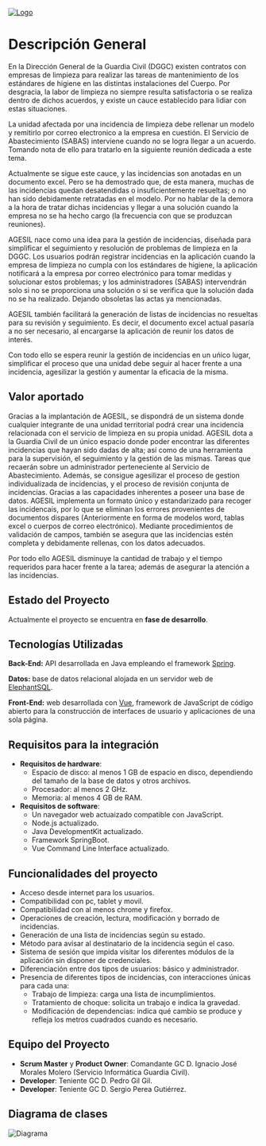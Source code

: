 [![Logo](https://git.institutomilitar.com/PedroggDIM/agesil/-/wikis/imagenes/Logo/LogoAgesil_M.png)](https://git.institutomilitar.com/PedroggDIM/agesil/-/wikis/imagenes/Logo/LogoAgesil.png)

# Descripción General

En la Dirección General de la Guardia Civil (DGGC) existen contratos con empresas de limpieza para realizar las tareas de mantenimiento de los estándares de higiene en las distintas instalaciones del Cuerpo. Por desgracia, la labor de limpieza no siempre resulta satisfactoria o se realiza dentro de dichos acuerdos, y existe un cauce establecido para lidiar con estas situaciones.

La unidad afectada por una incidencia de limpieza debe rellenar un modelo y remitirlo por correo electronico a la empresa en cuestión. El Servicio de Abastecimiento (SABAS) interviene cuando no se logra llegar a un acuerdo. Tomando nota de ello para tratarlo en la siguiente reunión dedicada a este tema.

Actualmente se sigue este cauce, y las incidencias son anotadas en un documento excel. Pero se ha demostrado que, de esta manera, muchas de las incidencias quedan desatendidas o insuficientemente resueltas; o no han sido debidamente retratadas en el modelo. Por no hablar de la demora a la hora de tratar dichas incidencias y llegar a una solución cuando la empresa no se ha hecho cargo (la frecuencia con que se produzcan reuniones).

AGESIL nace como una idea para la gestión de incidencias, diseñada para simplificar el seguimiento y resolución de problemas de limpieza en la DGGC. Los usuarios podrán registrar incidencias en la aplicación cuando la empresa de limpieza no cumpla con los estándares de higiene, la aplicación notificará a la empresa por correo electrónico para tomar medidas y solucionar estos problemas; y los administradores (SABAS) intervendrán solo si no se proporciona una solución o si se verifica que la solución dada no se ha realizado. Dejando obsoletas las actas ya mencionadas.

AGESIL también facilitará la generación de listas de incidencias no resueltas para su revisión y seguimiento. Es decir, el documento excel actual pasaría a no ser necesario, al encargarse la aplicación de reunir los datos de interés.

Con todo ello se espera reunir la gestión de incidencias en un uńico lugar, simplificar el proceso que una unidad debe seguir al hacer frente a una incidencia, agesilizar la gestión y aumentar la eficacia de la misma.

## Valor aportado

Gracias a la implantación de AGESIL, se dispondrá de un sistema donde cualquier integrante de una unidad territorial podrá crear una incidencia relacionada con el servicio de limpieza en su propia unidad.
AGESIL dota a la Guardia Civil de un único espacio donde poder encontrar las diferentes incidencias que hayan sido dadas de alta; así como de una herramienta para la supervisión, el seguimiento y la gestión de las mismas. Tareas que recaerán sobre un administrador perteneciente al Servicio de Abastecimiento.
Además, se consigue agesilizar el proceso de gestion individualizada de incidencias, y el proceso de revisión conjunta de incidencias. Gracias a las capacidades inherentes a poseer una base de datos.
AGESIL implementa un formato único y estandarizado para recoger las incidencais, por lo que se eliminan los errores provenientes de documentos dispares (Anteriormente en forma de modelos word, tablas excel o cuerpos de correo electrónico). Mediante procedimientos de validación de campos, también se asegura que las incidencias estén completa y debidamente rellenas, con los datos adecuados.

Por todo ello AGESIL disminuye la cantidad de trabajo y el tiempo requeridos para hacer frente a la tarea; además de asegurar la atención a las incidencias.

## Estado del Proyecto

Actualmente el proyecto se encuentra en **fase de desarrollo**.

## Tecnologías Utilizadas
**Back-End:** API desarrollada en Java empleando el framework [Spring](https://docs.spring.io/spring-framework/reference/index.html).

**Datos:** base de datos relacional alojada en un servidor web de [ElephantSQL](https://www.elephantsql.com).

**Front-End:** web desarrollada con [Vue](https://vuejs.org/guide/introduction.html), framework de JavaScript de código abierto para la construcción de interfaces de usuario y aplicaciones de una sola página.

## Requisitos para la integración
* **Requisitos de hardware**:
    * Espacio de disco: al menos 1 GB de espacio en disco, dependiendo del tamaño de la base de datos y otros archivos.
    * Procesador: al menos 2 GHz.
    * Memoria: al menos 4 GB de RAM.
* **Requisitos de software**:
    * Un navegador web actuaizado compatible con JavaScript.
    * Node.js actualizado.
    * Java DevelopmentKit actualizado.
    * Framework SpringBoot.
    * Vue Command Line Interface actualizado.

## Funcionalidades del proyecto

- Acceso desde internet para los usuarios.
- Compatibilidad con pc, tablet y movil.
- Compatibilidad con al menos chrome y firefox.
- Operaciones de creación, lectura, modificación y borrado de incidencias.
- Generación de una lista de incidencias según su estado.
- Método para avisar al destinatario de la incidencia según el caso.
- Sistema de sesión que impida visitar los diferentes módulos de la aplicación sin disponer de credenciales.
- Diferenciación entre dos tipos de usuarios: básico y administrador.
- Presencia de diferentes tipos de incidencias, con interacciones únicas para cada una:
    + Trabajo de limpieza: carga una lista de incumplimientos.
    + Tratamiento de choque: solicita un trabajo e indica la gravedad.
    + Modificación de dependencias: indica qué cambio se produce y refleja los metros cuadrados cuando es necesario.

## Equipo del Proyecto
- **Scrum Master** y **Product Owner**: Comandante GC D. Ignacio José Morales Molero (Servicio Informática Guardia Civil).
- **Developer**: Teniente GC D. Pedro Gil Gil.
- **Developer**: Teniente GC D. Sergio Perea Gutiérrez.

## Diagrama de clases

![Diagrama](https://git.institutomilitar.com/PedroggDIM/agesil/-/wikis/imagenes/DiagramaClases.png)
